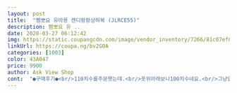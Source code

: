 ```yaml
---
layout: post 
title:  "삠뽀요 유아용 캔디팡팡상하복 (JLRCE55)" 
description: 삠뽀요 유 ..
date: 2020-03-27 06:12:42 
img: https://static.coupangcdn.com/image/vendor_inventory/7266/81c07ef0ebe519c2acda028e0d64a8702c252644389ed7010184703b185c.jpg 
linkUrl: https://coupa.ng/bv2G0A 
categories: [1003] 
color: 43A047 
price: 9900 
author: Ask View Shop 
cont:  "●구매후기●<br/>110치수를주문햇는데.<br/>옷위아래보니100치수네요.<br/>그냥입힐려구요.<br/>ㅠㅠ기사님!수고하셨습니다.<br/><br/>13키로인 21개월 남자아이 넉넉히 좋습니다~~<br/>9900원에 배송비도 무료라 득템이네요^^<br/>같아요<br/>노란색 겨자색이 예쁘네요.<br/> 만원도 채 안되게 저렴하게 판매해서 좋았어요<br/>두께는 얇은쪽에 속하고 목뒤쪽 단추있어서 입고 벗기기<br/>봄,가을에 입히려고 상하복 구입했는데 위아래 한세트<br/>세일기간에 사서 비싸지않았고 퀄리티도 괜찮구요!!<br/>지난 겨울에 삠뽀요옷 잘 입혔었어요~<br/>편해요^^ 세트로 입혀도 좋고 따로 입혀도 괜찮을 것<br/>" 
---
```

